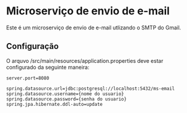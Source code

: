 # Microserviço de envio de e-mail
Este é um microserviço de envio de e-mail utlizando o SMTP do Gmail.

## Configuração
O arquvo /src/main/resources/application.properties deve estar configurado da seguinte maneira:
```
server.port=8080

spring.datasource.url=jdbc:postgresql://localhost:5432/ms-email
spring.datasource.username={nome do usuario}
spring.datasource.password={senha do usuario}
spring.jpa.hibernate.ddl-auto=update
```

